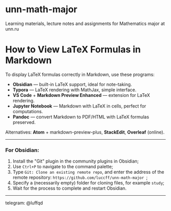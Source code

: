 # unn-math-major
Learning materials, lecture notes and assignments for Mathematics major at unn.ru

# How to View LaTeX Formulas in Markdown

To display LaTeX formulas correctly in Markdown, use these programs:

- **Obsidian** — built-in LaTeX support, ideal for note-taking.
- **Typora** — LaTeX rendering with MathJax, simple interface.
- **VS Code** + **Markdown Preview Enhanced** — extension for LaTeX rendering.
- **Jupyter Notebook** — Markdown with LaTeX in cells, perfect for computations.
- **Pandoc** — convert Markdown to PDF/HTML with LaTeX formulas preserved.

Alternatives: **Atom** + markdown-preview-plus, **StackEdit**, **Overleaf** (online).


---
### For Obsidian:
1. Install the "Git" plugin in the community plugins in Obsidian;
2. Use `Ctrl+P` to navigate to the command palette;
3. Type `Git: Clone an existing remote repo`, and enter the address of the remote repository: `https://github.com/luccff/unn-math-major `;
4. Specify a (necessarily empty) folder for cloning files, for example `study`; 
5. Wait for the process to complete and restart Obsidian.

---
telegram: @luffqd